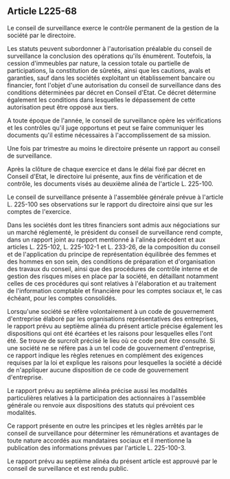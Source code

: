 Article L225-68
----
Le conseil de surveillance exerce le contrôle permanent de la gestion de la
société par le directoire.

Les statuts peuvent subordonner à l'autorisation préalable du conseil de
surveillance la conclusion des opérations qu'ils énumèrent. Toutefois, la
cession d'immeubles par nature, la cession totale ou partielle de
participations, la constitution de sûretés, ainsi que les cautions, avals et
garanties, sauf dans les sociétés exploitant un établissement bancaire ou
financier, font l'objet d'une autorisation du conseil de surveillance dans des
conditions déterminées par décret en Conseil d'Etat. Ce décret détermine
également les conditions dans lesquelles le dépassement de cette autorisation
peut être opposé aux tiers.

A toute époque de l'année, le conseil de surveillance opère les vérifications et
les contrôles qu'il juge opportuns et peut se faire communiquer les documents
qu'il estime nécessaires à l'accomplissement de sa mission.

Une fois par trimestre au moins le directoire présente un rapport au conseil de
surveillance.

Après la clôture de chaque exercice et dans le délai fixé par décret en Conseil
d'Etat, le directoire lui présente, aux fins de vérification et de contrôle, les
documents visés au deuxième alinéa de l'article L. 225-100.

Le conseil de surveillance présente à l'assemblée générale prévue à l'article L.
225-100 ses observations sur le rapport du directoire ainsi que sur les comptes
de l'exercice.

Dans les sociétés dont les titres financiers sont admis aux négociations sur un
marché réglementé, le président du conseil de surveillance rend compte, dans un
rapport joint au rapport mentionné à l'alinéa précédent et aux articles L.
225-102, L. 225-102-1 et L. 233-26, de la composition du conseil et de
l'application du principe de représentation équilibrée des femmes et des hommes
en son sein, des conditions de préparation et d'organisation des travaux du
conseil, ainsi que des procédures de contrôle interne et de gestion des risques
mises en place par la société, en détaillant notamment celles de ces procédures
qui sont relatives à l'élaboration et au traitement de l'information comptable
et financière pour les comptes sociaux et, le cas échéant, pour les comptes
consolidés.

Lorsqu'une société se réfère volontairement à un code de gouvernement
d'entreprise élaboré par les organisations représentatives des entreprises, le
rapport prévu au septième alinéa du présent article précise également les
dispositions qui ont été écartées et les raisons pour lesquelles elles l'ont
été. Se trouve de surcroît précisé le lieu où ce code peut être consulté. Si une
société ne se réfère pas à un tel code de gouvernement d'entreprise, ce rapport
indique les règles retenues en complément des exigences requises par la loi et
explique les raisons pour lesquelles la société a décidé de n'appliquer aucune
disposition de ce code de gouvernement d'entreprise.

Le rapport prévu au septième alinéa précise aussi les modalités particulières
relatives à la participation des actionnaires à l'assemblée générale ou renvoie
aux dispositions des statuts qui prévoient ces modalités.

Ce rapport présente en outre les principes et les règles arrêtés par le conseil
de surveillance pour déterminer les rémunérations et avantages de toute nature
accordés aux mandataires sociaux et il mentionne la publication des informations
prévues par l'article L. 225-100-3.

Le rapport prévu au septième alinéa du présent article est approuvé par le
conseil de surveillance et est rendu public.

